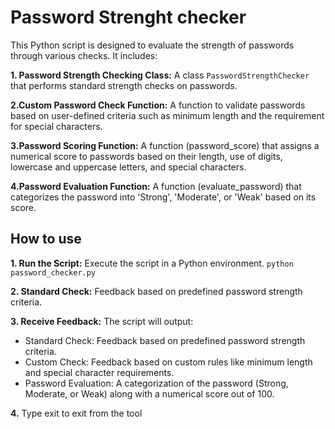 
# Password Strenght checker 

This Python script is designed to evaluate the strength of passwords through various checks. It includes:

**1. Password Strength Checking Class:** A class `PasswordStrengthChecker` that performs standard strength checks on passwords.

**2.Custom Password Check Function:** A function to validate passwords based on user-defined criteria such as minimum length and the requirement for special characters.

**3.Password Scoring Function:** A function (password_score) that assigns a numerical score to passwords based on their length, use of digits, lowercase and uppercase letters, and special characters.

**4.Password Evaluation Function:** A function (evaluate_password) that categorizes the password into 'Strong', 'Moderate', or 'Weak' based on its score.




## How to use

**1. Run the Script:** Execute the script in a Python environment.
      ```python password_checker.py```
      

**2. Standard Check:** Feedback based on predefined password strength criteria.

**3. Receive Feedback:** The script will output:
   
   - Standard Check: Feedback based on predefined password strength criteria.
   - Custom Check: Feedback based on custom rules like minimum length and special character requirements.
   - Password Evaluation: A categorization of the password (Strong, Moderate, or Weak) along with a numerical score out of 100.

**4.** Type exit to exit from the tool 

